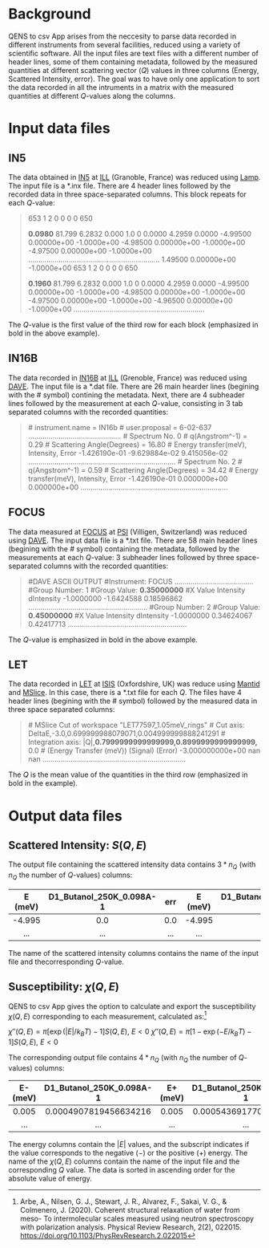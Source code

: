 # Background
QENS to csv App arises from the neccesity to parse data recorded in different instruments from several facilities, reduced using a variety of scientific software. All the input files are text files with a different number of header lines, some of them containing metadata, followed by the measured quantities at different scattering vector ($Q$) values in three columns (Energy, Scattered Intensity, error). The goal was to have only one application to sort the data recorded in all the intruments in a matrix with the measured quantities at different $Q$-values along the columns.

# Input data files
## IN5
The data obtained in [IN5](https://www.ill.eu/for-ill-users/instruments/instruments-list/in5/description/instrument-layout) at [ILL](https://www.ill.eu/) (Granoble, France) was reduced using [Lamp](https://www.ill.eu/for-ill-users/support-labs-infrastructure/software-scientific-tools/lamp). The input file is a *.inx file. There are 4 header lines followed by the recorded data in three space-separated columns. This block repeats for each $Q$-value:

>  653    1    2    0    0    0    0  650
> 
> **0.0980**  81.799  6.2832    0.000   1.0 0
>                  0.0000  4.2959  0.0000
>       -4.99500  0.00000e+00 -1.0000e+00
>       -4.98500  0.00000e+00 -1.0000e+00
>       -4.97500  0.00000e+00 -1.0000e+00
>.................................................................
>        1.49500  0.00000e+00 -1.0000e+00
>  653    1    2    0    0    0    0  650
> 
> **0.1960**  81.799  6.2832    0.000   1.0 0
>                  0.0000  4.2959  0.0000
>       -4.99500  0.00000e+00 -1.0000e+00
>       -4.98500  0.00000e+00 -1.0000e+00
>       -4.97500  0.00000e+00 -1.0000e+00
>       -4.96500  0.00000e+00 -1.0000e+00
>.................................................................

The $Q$-value is the first value of the third row for each block (emphasized in bold in the above example).

## IN16B
The data recorded in [IN16B](https://www.ill.eu/for-ill-users/instruments/instruments-list/in16b/description/instrument-layout) at [ILL](https://www.ill.eu/) (Grenoble, France) was reduced using [DAVE](https://www.ncnr.nist.gov/dave/index.html). The input file is a *.dat file. There are 26 main hearder lines (begining with the \# symbol) contining the metadata. Next, there are 4 subheader lines followed by the measurement at each $Q$-value, consisting in 3 tab separated columns with the recorded quantities:

> \# instrument.name = IN16b 
> \# user.proposal = 6-02-637 
>..............................................
> \# Spectrum No. 0
> \# q(Angstrom^-1) = 0.29
> \# Scattering Angle(Degrees) = 16.80
> \# Energy transfer(meV), Intensity, Error
> -1.426190e-01	-9.629884e-02	 9.415056e-02
>.........................................................................
> \# Spectrum No. 2
> \# q(Angstrom^-1) = 0.59
> \# Scattering Angle(Degrees) = 34.42
> \# Energy transfer(meV), Intensity, Error
> -1.426190e-01	 0.000000e+00	 0.000000e+00
>.........................................................................

## FOCUS
The data measured at [FOCUS](https://www.psi.ch/en/sinq/focus) at [PSI](https://www.psi.ch/en/cnm) (Villigen, Switzerland) was reduced using [DAVE](https://www.ncnr.nist.gov/dave/index.html). The input data file is a *.txt file. There are 58 main header lines (begining with the \# symbol) containing the metadata, followed by the measurements at each $Q$-value: 3 subheader lines followed by three space-separated columns with the recorded quantities:

> \#DAVE ASCII OUTPUT
> \#Instrument: FOCUS
>.......................................
> \#Group Number: 1
> \#Group Value: **0.35000000**
> \#X Value    Intensity dIntensity
> -1.0000000  -1.6424588  0.18596862
>...........................................................
> \#Group Number: 2
> \#Group Value: **0.45000000**
> \#X Value    Intensity dIntensity
> -1.0000000  0.34624067  0.42417713
>...........................................................

The $Q$-value is emphasized in bold in the above example.

## LET
The data recorded in [LET](https://www.isis.stfc.ac.uk/Pages/let.aspx) at [ISIS](https://www.isis.stfc.ac.uk/Pages/home.aspx) (Oxfordshire, UK) was reduce using [Mantid](https://www.mantidproject.org/) and [MSlice](http://mslice.isis.rl.ac.uk). In this case, there is a *.txt file for each $Q$. The files have 4 header lines (begining with the \# symbol) followed by the measured data in three space separated columns:

> \# MSlice Cut of workspace "LET77597_1.05meV_rings"
> \# Cut axis: DeltaE,-3.0,0.699999988079071,0.004999999888241291
> \# Integration axis: |Q|,**0.7999999999999999,0.8999999999999999,** 0.0
> \# (Energy Transfer (meV)) (Signal) (Error)
> -3.000000000e+00          nan          nan
>.......................................................................

The $Q$ is the mean value of the quantities in the third row (emphasized in bold in the example).

# Output data files

## Scattered Intensity: $S(Q, E)$
The output file containing the scattered intensity data contains $3*n_Q$ (with $n_Q$ the number of $Q$-values) columns:

| E (meV) | D1_Butanol_250K_0.098A-1 | err | E (meV) | D1_Butanol_250K_0.196A-1 | err | ... |
|:-------:|:------------------------:|:---:|:-------:|:------------------------:|:---:|:---:|
| -4.995  | 0.0                      | 0.0 | -4.995  | 0.0                      | 0.0 | ... |
| ...     | ...                      | ... | ...     | ...                      | ... | ... |

The name of the scattered intensity columns contains the name of the input file and thecorresponding $Q$-value.

## Susceptibility: $\chi (Q, E)$
QENS to csv App gives the option to calculate and export the susceptibility $\chi(Q, E)$ corresponding to each measurement, calculated as:[^1]

$\chi''(Q, E) = \pi [\exp(|E|/k_B  T) - 1] S(Q, E)$,      $E < 0$
$\chi''(Q, E) = \pi [1 - \exp(-E/k_B T) - 1] S(Q, E)$,    $E < 0$

The corresponding output file contains $4*n_Q$ (with $n_Q$ the number of $Q$-values) columns:

| E- (meV) | D1_Butanol_250K_0.098A-1 | E+ (meV) | D1_Butanol_250K_0.098A-1 | ... |
|:--------:|:------------------------:|:--------:|:------------------------:|:---:|
|   0.005  |   0.0004907819456634216  |   0.005  |   0.0005436917706691087  | ... |
|    ...   |            ...           |    ...   |            ...           | ... |

The energy columns contain the $|E|$ values, and the subscript indicates if the value corresponds to the negative ($-$) or the positive ($+$) energy. The name of the $\chi (Q, E)$ columns contain the name of the input file and the corresponding $Q$ value. The data is sorted in ascending order for the absolute value of energy.

[^1]: Arbe, A., Nilsen, G. J., Stewart, J. R., Alvarez, F., Sakai, V. G., & Colmenero, J. (2020). Coherent structural relaxation of water from meso- To intermolecular scales measured using neutron spectroscopy with polarization analysis. Physical Review Research, 2(2), 022015. https://doi.org/10.1103/PhysRevResearch.2.022015